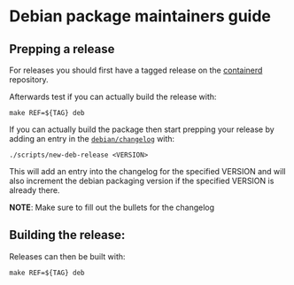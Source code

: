 # Debian package maintainers guide

## Prepping a release

For releases you should first have a tagged release on the
[containerd](https://github.com/containerd/containerd/releases)
repository.

Afterwards test if you can actually build the release with:

```
make REF=${TAG} deb
```

If you can actually build the package then start prepping
your release by adding an entry in the [`debian/changelog`](changelog) with:

```
./scripts/new-deb-release <VERSION>
```

This will add an entry into the changelog for the specified VERSION
and will also increment the debian packaging version if the specified
VERSION is already there.

**NOTE**: Make sure to fill out the bullets for the changelog

## Building the release:

Releases can then be built with:

```
make REF=${TAG} deb
```
